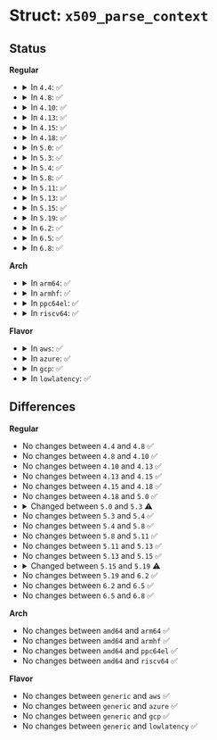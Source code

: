 # Struct: <code>x509_parse_context</code>

## Status
<b>Regular</b>
<ul>
<li>
<details>
<summary>In <code>4.4</code>: ✅</summary>

```c
struct x509_parse_context {
    struct x509_certificate *cert;
    long unsigned int data;
    const void *cert_start;
    const void *key;
    size_t key_size;
    enum OID last_oid;
    enum OID algo_oid;
    unsigned char nr_mpi;
    u8 o_size;
    u8 cn_size;
    u8 email_size;
    u16 o_offset;
    u16 cn_offset;
    u16 email_offset;
    unsigned int raw_akid_size;
    const void *raw_akid;
    const void *akid_raw_issuer;
    unsigned int akid_raw_issuer_size;
};
```
</details>
</li>
<li>
<details>
<summary>In <code>4.8</code>: ✅</summary>

```c
struct x509_parse_context {
    struct x509_certificate *cert;
    long unsigned int data;
    const void *cert_start;
    const void *key;
    size_t key_size;
    enum OID last_oid;
    enum OID algo_oid;
    unsigned char nr_mpi;
    u8 o_size;
    u8 cn_size;
    u8 email_size;
    u16 o_offset;
    u16 cn_offset;
    u16 email_offset;
    unsigned int raw_akid_size;
    const void *raw_akid;
    const void *akid_raw_issuer;
    unsigned int akid_raw_issuer_size;
};
```
</details>
</li>
<li>
<details>
<summary>In <code>4.10</code>: ✅</summary>

```c
struct x509_parse_context {
    struct x509_certificate *cert;
    long unsigned int data;
    const void *cert_start;
    const void *key;
    size_t key_size;
    enum OID last_oid;
    enum OID algo_oid;
    unsigned char nr_mpi;
    u8 o_size;
    u8 cn_size;
    u8 email_size;
    u16 o_offset;
    u16 cn_offset;
    u16 email_offset;
    unsigned int raw_akid_size;
    const void *raw_akid;
    const void *akid_raw_issuer;
    unsigned int akid_raw_issuer_size;
};
```
</details>
</li>
<li>
<details>
<summary>In <code>4.13</code>: ✅</summary>

```c
struct x509_parse_context {
    struct x509_certificate *cert;
    long unsigned int data;
    const void *cert_start;
    const void *key;
    size_t key_size;
    enum OID last_oid;
    enum OID algo_oid;
    unsigned char nr_mpi;
    u8 o_size;
    u8 cn_size;
    u8 email_size;
    u16 o_offset;
    u16 cn_offset;
    u16 email_offset;
    unsigned int raw_akid_size;
    const void *raw_akid;
    const void *akid_raw_issuer;
    unsigned int akid_raw_issuer_size;
};
```
</details>
</li>
<li>
<details>
<summary>In <code>4.15</code>: ✅</summary>

```c
struct x509_parse_context {
    struct x509_certificate *cert;
    long unsigned int data;
    const void *cert_start;
    const void *key;
    size_t key_size;
    enum OID last_oid;
    enum OID algo_oid;
    unsigned char nr_mpi;
    u8 o_size;
    u8 cn_size;
    u8 email_size;
    u16 o_offset;
    u16 cn_offset;
    u16 email_offset;
    unsigned int raw_akid_size;
    const void *raw_akid;
    const void *akid_raw_issuer;
    unsigned int akid_raw_issuer_size;
};
```
</details>
</li>
<li>
<details>
<summary>In <code>4.18</code>: ✅</summary>

```c
struct x509_parse_context {
    struct x509_certificate *cert;
    long unsigned int data;
    const void *cert_start;
    const void *key;
    size_t key_size;
    enum OID last_oid;
    enum OID algo_oid;
    unsigned char nr_mpi;
    u8 o_size;
    u8 cn_size;
    u8 email_size;
    u16 o_offset;
    u16 cn_offset;
    u16 email_offset;
    unsigned int raw_akid_size;
    const void *raw_akid;
    const void *akid_raw_issuer;
    unsigned int akid_raw_issuer_size;
};
```
</details>
</li>
<li>
<details>
<summary>In <code>5.0</code>: ✅</summary>

```c
struct x509_parse_context {
    struct x509_certificate *cert;
    long unsigned int data;
    const void *cert_start;
    const void *key;
    size_t key_size;
    enum OID last_oid;
    enum OID algo_oid;
    unsigned char nr_mpi;
    u8 o_size;
    u8 cn_size;
    u8 email_size;
    u16 o_offset;
    u16 cn_offset;
    u16 email_offset;
    unsigned int raw_akid_size;
    const void *raw_akid;
    const void *akid_raw_issuer;
    unsigned int akid_raw_issuer_size;
};
```
</details>
</li>
<li>
<details>
<summary>In <code>5.3</code>: ✅</summary>

```c
struct x509_parse_context {
    struct x509_certificate *cert;
    long unsigned int data;
    const void *cert_start;
    const void *key;
    size_t key_size;
    const void *params;
    size_t params_size;
    enum OID key_algo;
    enum OID last_oid;
    enum OID algo_oid;
    unsigned char nr_mpi;
    u8 o_size;
    u8 cn_size;
    u8 email_size;
    u16 o_offset;
    u16 cn_offset;
    u16 email_offset;
    unsigned int raw_akid_size;
    const void *raw_akid;
    const void *akid_raw_issuer;
    unsigned int akid_raw_issuer_size;
};
```
</details>
</li>
<li>
<details>
<summary>In <code>5.4</code>: ✅</summary>

```c
struct x509_parse_context {
    struct x509_certificate *cert;
    long unsigned int data;
    const void *cert_start;
    const void *key;
    size_t key_size;
    const void *params;
    size_t params_size;
    enum OID key_algo;
    enum OID last_oid;
    enum OID algo_oid;
    unsigned char nr_mpi;
    u8 o_size;
    u8 cn_size;
    u8 email_size;
    u16 o_offset;
    u16 cn_offset;
    u16 email_offset;
    unsigned int raw_akid_size;
    const void *raw_akid;
    const void *akid_raw_issuer;
    unsigned int akid_raw_issuer_size;
};
```
</details>
</li>
<li>
<details>
<summary>In <code>5.8</code>: ✅</summary>

```c
struct x509_parse_context {
    struct x509_certificate *cert;
    long unsigned int data;
    const void *cert_start;
    const void *key;
    size_t key_size;
    const void *params;
    size_t params_size;
    enum OID key_algo;
    enum OID last_oid;
    enum OID algo_oid;
    unsigned char nr_mpi;
    u8 o_size;
    u8 cn_size;
    u8 email_size;
    u16 o_offset;
    u16 cn_offset;
    u16 email_offset;
    unsigned int raw_akid_size;
    const void *raw_akid;
    const void *akid_raw_issuer;
    unsigned int akid_raw_issuer_size;
};
```
</details>
</li>
<li>
<details>
<summary>In <code>5.11</code>: ✅</summary>

```c
struct x509_parse_context {
    struct x509_certificate *cert;
    long unsigned int data;
    const void *cert_start;
    const void *key;
    size_t key_size;
    const void *params;
    size_t params_size;
    enum OID key_algo;
    enum OID last_oid;
    enum OID algo_oid;
    unsigned char nr_mpi;
    u8 o_size;
    u8 cn_size;
    u8 email_size;
    u16 o_offset;
    u16 cn_offset;
    u16 email_offset;
    unsigned int raw_akid_size;
    const void *raw_akid;
    const void *akid_raw_issuer;
    unsigned int akid_raw_issuer_size;
};
```
</details>
</li>
<li>
<details>
<summary>In <code>5.13</code>: ✅</summary>

```c
struct x509_parse_context {
    struct x509_certificate *cert;
    long unsigned int data;
    const void *cert_start;
    const void *key;
    size_t key_size;
    const void *params;
    size_t params_size;
    enum OID key_algo;
    enum OID last_oid;
    enum OID algo_oid;
    unsigned char nr_mpi;
    u8 o_size;
    u8 cn_size;
    u8 email_size;
    u16 o_offset;
    u16 cn_offset;
    u16 email_offset;
    unsigned int raw_akid_size;
    const void *raw_akid;
    const void *akid_raw_issuer;
    unsigned int akid_raw_issuer_size;
};
```
</details>
</li>
<li>
<details>
<summary>In <code>5.15</code>: ✅</summary>

```c
struct x509_parse_context {
    struct x509_certificate *cert;
    long unsigned int data;
    const void *cert_start;
    const void *key;
    size_t key_size;
    const void *params;
    size_t params_size;
    enum OID key_algo;
    enum OID last_oid;
    enum OID algo_oid;
    unsigned char nr_mpi;
    u8 o_size;
    u8 cn_size;
    u8 email_size;
    u16 o_offset;
    u16 cn_offset;
    u16 email_offset;
    unsigned int raw_akid_size;
    const void *raw_akid;
    const void *akid_raw_issuer;
    unsigned int akid_raw_issuer_size;
};
```
</details>
</li>
<li>
<details>
<summary>In <code>5.19</code>: ✅</summary>

```c
struct x509_parse_context {
    struct x509_certificate *cert;
    long unsigned int data;
    const void *key;
    size_t key_size;
    const void *params;
    size_t params_size;
    enum OID key_algo;
    enum OID last_oid;
    enum OID sig_algo;
    u8 o_size;
    u8 cn_size;
    u8 email_size;
    u16 o_offset;
    u16 cn_offset;
    u16 email_offset;
    unsigned int raw_akid_size;
    const void *raw_akid;
    const void *akid_raw_issuer;
    unsigned int akid_raw_issuer_size;
};
```
</details>
</li>
<li>
<details>
<summary>In <code>6.2</code>: ✅</summary>

```c
struct x509_parse_context {
    struct x509_certificate *cert;
    long unsigned int data;
    const void *key;
    size_t key_size;
    const void *params;
    size_t params_size;
    enum OID key_algo;
    enum OID last_oid;
    enum OID sig_algo;
    u8 o_size;
    u8 cn_size;
    u8 email_size;
    u16 o_offset;
    u16 cn_offset;
    u16 email_offset;
    unsigned int raw_akid_size;
    const void *raw_akid;
    const void *akid_raw_issuer;
    unsigned int akid_raw_issuer_size;
};
```
</details>
</li>
<li>
<details>
<summary>In <code>6.5</code>: ✅</summary>

```c
struct x509_parse_context {
    struct x509_certificate *cert;
    long unsigned int data;
    const void *key;
    size_t key_size;
    const void *params;
    size_t params_size;
    enum OID key_algo;
    enum OID last_oid;
    enum OID sig_algo;
    u8 o_size;
    u8 cn_size;
    u8 email_size;
    u16 o_offset;
    u16 cn_offset;
    u16 email_offset;
    unsigned int raw_akid_size;
    const void *raw_akid;
    const void *akid_raw_issuer;
    unsigned int akid_raw_issuer_size;
};
```
</details>
</li>
<li>
<details>
<summary>In <code>6.8</code>: ✅</summary>

```c
struct x509_parse_context {
    struct x509_certificate *cert;
    long unsigned int data;
    const void *key;
    size_t key_size;
    const void *params;
    size_t params_size;
    enum OID key_algo;
    enum OID last_oid;
    enum OID sig_algo;
    u8 o_size;
    u8 cn_size;
    u8 email_size;
    u16 o_offset;
    u16 cn_offset;
    u16 email_offset;
    unsigned int raw_akid_size;
    const void *raw_akid;
    const void *akid_raw_issuer;
    unsigned int akid_raw_issuer_size;
};
```
</details>
</li>
</ul>
<b>Arch</b>
<ul>
<li>
<details>
<summary>In <code>arm64</code>: ✅</summary>

```c
struct x509_parse_context {
    struct x509_certificate *cert;
    long unsigned int data;
    const void *cert_start;
    const void *key;
    size_t key_size;
    const void *params;
    size_t params_size;
    enum OID key_algo;
    enum OID last_oid;
    enum OID algo_oid;
    unsigned char nr_mpi;
    u8 o_size;
    u8 cn_size;
    u8 email_size;
    u16 o_offset;
    u16 cn_offset;
    u16 email_offset;
    unsigned int raw_akid_size;
    const void *raw_akid;
    const void *akid_raw_issuer;
    unsigned int akid_raw_issuer_size;
};
```
</details>
</li>
<li>
<details>
<summary>In <code>armhf</code>: ✅</summary>

```c
struct x509_parse_context {
    struct x509_certificate *cert;
    long unsigned int data;
    const void *cert_start;
    const void *key;
    size_t key_size;
    const void *params;
    size_t params_size;
    enum OID key_algo;
    enum OID last_oid;
    enum OID algo_oid;
    unsigned char nr_mpi;
    u8 o_size;
    u8 cn_size;
    u8 email_size;
    u16 o_offset;
    u16 cn_offset;
    u16 email_offset;
    unsigned int raw_akid_size;
    const void *raw_akid;
    const void *akid_raw_issuer;
    unsigned int akid_raw_issuer_size;
};
```
</details>
</li>
<li>
<details>
<summary>In <code>ppc64el</code>: ✅</summary>

```c
struct x509_parse_context {
    struct x509_certificate *cert;
    long unsigned int data;
    const void *cert_start;
    const void *key;
    size_t key_size;
    const void *params;
    size_t params_size;
    enum OID key_algo;
    enum OID last_oid;
    enum OID algo_oid;
    unsigned char nr_mpi;
    u8 o_size;
    u8 cn_size;
    u8 email_size;
    u16 o_offset;
    u16 cn_offset;
    u16 email_offset;
    unsigned int raw_akid_size;
    const void *raw_akid;
    const void *akid_raw_issuer;
    unsigned int akid_raw_issuer_size;
};
```
</details>
</li>
<li>
<details>
<summary>In <code>riscv64</code>: ✅</summary>

```c
struct x509_parse_context {
    struct x509_certificate *cert;
    long unsigned int data;
    const void *cert_start;
    const void *key;
    size_t key_size;
    const void *params;
    size_t params_size;
    enum OID key_algo;
    enum OID last_oid;
    enum OID algo_oid;
    unsigned char nr_mpi;
    u8 o_size;
    u8 cn_size;
    u8 email_size;
    u16 o_offset;
    u16 cn_offset;
    u16 email_offset;
    unsigned int raw_akid_size;
    const void *raw_akid;
    const void *akid_raw_issuer;
    unsigned int akid_raw_issuer_size;
};
```
</details>
</li>
</ul>
<b>Flavor</b>
<ul>
<li>
<details>
<summary>In <code>aws</code>: ✅</summary>

```c
struct x509_parse_context {
    struct x509_certificate *cert;
    long unsigned int data;
    const void *cert_start;
    const void *key;
    size_t key_size;
    const void *params;
    size_t params_size;
    enum OID key_algo;
    enum OID last_oid;
    enum OID algo_oid;
    unsigned char nr_mpi;
    u8 o_size;
    u8 cn_size;
    u8 email_size;
    u16 o_offset;
    u16 cn_offset;
    u16 email_offset;
    unsigned int raw_akid_size;
    const void *raw_akid;
    const void *akid_raw_issuer;
    unsigned int akid_raw_issuer_size;
};
```
</details>
</li>
<li>
<details>
<summary>In <code>azure</code>: ✅</summary>

```c
struct x509_parse_context {
    struct x509_certificate *cert;
    long unsigned int data;
    const void *cert_start;
    const void *key;
    size_t key_size;
    const void *params;
    size_t params_size;
    enum OID key_algo;
    enum OID last_oid;
    enum OID algo_oid;
    unsigned char nr_mpi;
    u8 o_size;
    u8 cn_size;
    u8 email_size;
    u16 o_offset;
    u16 cn_offset;
    u16 email_offset;
    unsigned int raw_akid_size;
    const void *raw_akid;
    const void *akid_raw_issuer;
    unsigned int akid_raw_issuer_size;
};
```
</details>
</li>
<li>
<details>
<summary>In <code>gcp</code>: ✅</summary>

```c
struct x509_parse_context {
    struct x509_certificate *cert;
    long unsigned int data;
    const void *cert_start;
    const void *key;
    size_t key_size;
    const void *params;
    size_t params_size;
    enum OID key_algo;
    enum OID last_oid;
    enum OID algo_oid;
    unsigned char nr_mpi;
    u8 o_size;
    u8 cn_size;
    u8 email_size;
    u16 o_offset;
    u16 cn_offset;
    u16 email_offset;
    unsigned int raw_akid_size;
    const void *raw_akid;
    const void *akid_raw_issuer;
    unsigned int akid_raw_issuer_size;
};
```
</details>
</li>
<li>
<details>
<summary>In <code>lowlatency</code>: ✅</summary>

```c
struct x509_parse_context {
    struct x509_certificate *cert;
    long unsigned int data;
    const void *cert_start;
    const void *key;
    size_t key_size;
    const void *params;
    size_t params_size;
    enum OID key_algo;
    enum OID last_oid;
    enum OID algo_oid;
    unsigned char nr_mpi;
    u8 o_size;
    u8 cn_size;
    u8 email_size;
    u16 o_offset;
    u16 cn_offset;
    u16 email_offset;
    unsigned int raw_akid_size;
    const void *raw_akid;
    const void *akid_raw_issuer;
    unsigned int akid_raw_issuer_size;
};
```
</details>
</li>
</ul>

## Differences
<b>Regular</b>
<ul>
<li>
No changes between <code>4.4</code> and <code>4.8</code> ✅
</li>
<li>
No changes between <code>4.8</code> and <code>4.10</code> ✅
</li>
<li>
No changes between <code>4.10</code> and <code>4.13</code> ✅
</li>
<li>
No changes between <code>4.13</code> and <code>4.15</code> ✅
</li>
<li>
No changes between <code>4.15</code> and <code>4.18</code> ✅
</li>
<li>
No changes between <code>4.18</code> and <code>5.0</code> ✅
</li>
<li>
<details>
<summary>Changed between <code>5.0</code> and <code>5.3</code> ⚠️</summary>
<ul>
<li>
<b>Field added. </b>
<code>const void *params</code>
</li>
<li>
<b>Field added. </b>
<code>size_t params_size</code>
</li>
<li>
<b>Field added. </b>
<code>enum OID key_algo</code>
</li>
</ul>
</details>
</li>
<li>
No changes between <code>5.3</code> and <code>5.4</code> ✅
</li>
<li>
No changes between <code>5.4</code> and <code>5.8</code> ✅
</li>
<li>
No changes between <code>5.8</code> and <code>5.11</code> ✅
</li>
<li>
No changes between <code>5.11</code> and <code>5.13</code> ✅
</li>
<li>
No changes between <code>5.13</code> and <code>5.15</code> ✅
</li>
<li>
<details>
<summary>Changed between <code>5.15</code> and <code>5.19</code> ⚠️</summary>
<ul>
<li>
<b>Field added. </b>
<code>enum OID sig_algo</code>
</li>
<li>
<b>Field removed. </b>
<code>const void *cert_start</code>
</li>
<li>
<b>Field removed. </b>
<code>enum OID algo_oid</code>
</li>
<li>
<b>Field removed. </b>
<code>unsigned char nr_mpi</code>
</li>
</ul>
</details>
</li>
<li>
No changes between <code>5.19</code> and <code>6.2</code> ✅
</li>
<li>
No changes between <code>6.2</code> and <code>6.5</code> ✅
</li>
<li>
No changes between <code>6.5</code> and <code>6.8</code> ✅
</li>
</ul>
<b>Arch</b>
<ul>
<li>
No changes between <code>amd64</code> and <code>arm64</code> ✅
</li>
<li>
No changes between <code>amd64</code> and <code>armhf</code> ✅
</li>
<li>
No changes between <code>amd64</code> and <code>ppc64el</code> ✅
</li>
<li>
No changes between <code>amd64</code> and <code>riscv64</code> ✅
</li>
</ul>
<b>Flavor</b>
<ul>
<li>
No changes between <code>generic</code> and <code>aws</code> ✅
</li>
<li>
No changes between <code>generic</code> and <code>azure</code> ✅
</li>
<li>
No changes between <code>generic</code> and <code>gcp</code> ✅
</li>
<li>
No changes between <code>generic</code> and <code>lowlatency</code> ✅
</li>
</ul>
